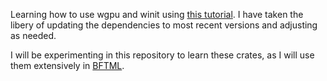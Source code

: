 Learning how to use wgpu and winit using [this tutorial](https://sotrh.github.io/learn-wgpu/beginner/tutorial2-surface/#wait-what-s-going-on-with-renderpassdescriptor).
I have taken the libery of updating the dependencies to most recent versions and adjusting as needed.

I will be experimenting in this repository to learn these crates, as I will use them extensively in [BFTML](https://github.com/npetrangelo/BFTML).
